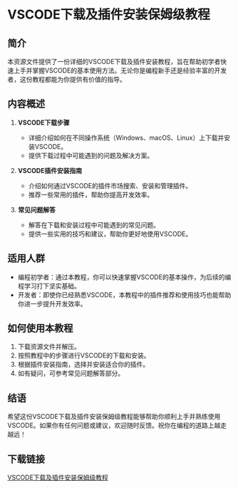 # VSCODE下载及插件安装保姆级教程

## 简介
本资源文件提供了一份详细的VSCODE下载及插件安装教程，旨在帮助初学者快速上手并掌握VSCODE的基本使用方法。无论你是编程新手还是经验丰富的开发者，这份教程都能为你提供有价值的指导。

## 内容概述
1. **VSCODE下载步骤**
   - 详细介绍如何在不同操作系统（Windows、macOS、Linux）上下载并安装VSCODE。
   - 提供下载过程中可能遇到的问题及解决方案。

2. **VSCODE插件安装指南**
   - 介绍如何通过VSCODE的插件市场搜索、安装和管理插件。
   - 推荐一些常用的插件，帮助你提高开发效率。

3. **常见问题解答**
   - 解答在下载和安装过程中可能遇到的常见问题。
   - 提供一些实用的技巧和建议，帮助你更好地使用VSCODE。

## 适用人群
- 编程初学者：通过本教程，你可以快速掌握VSCODE的基本操作，为后续的编程学习打下坚实基础。
- 开发者：即使你已经熟悉VSCODE，本教程中的插件推荐和使用技巧也能帮助你进一步提升开发效率。

## 如何使用本教程
1. 下载资源文件并解压。
2. 按照教程中的步骤进行VSCODE的下载和安装。
3. 根据插件安装指南，选择并安装适合你的插件。
4. 如有疑问，可参考常见问题解答部分。

## 结语
希望这份VSCODE下载及插件安装保姆级教程能够帮助你顺利上手并熟练使用VSCODE。如果你有任何问题或建议，欢迎随时反馈。祝你在编程的道路上越走越远！

## 下载链接

[VSCODE下载及插件安装保姆级教程](https://pan.quark.cn/s/34f6a7ab6e74)